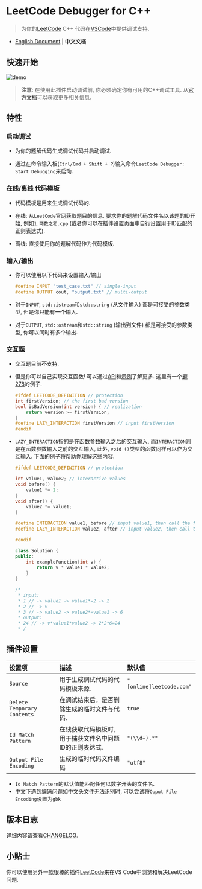 # LeetCode Debugger for C++

> 为你的[LeetCode](https://leetcode.com/) C++ 代码在[VSCode](https://code.visualstudio.com/)中提供调试支持.

- [English Document](https://github.com/xavier-cai/vscode-leetcode-cpp-debug/blob/master/README.md) | **中文文档**

## 快速开始

![demo](https://raw.githubusercontent.com/xavier-cai/vscode-leetcode-cpp-debug/master/docs/imgs/demo.gif)

> **注意**: 在使用此插件启动调试前, 你必须确定你有可用的C++调试工具. 从[官方文档](https://code.visualstudio.com/docs/cpp/config-mingw#cpp-atricles)可以获取更多相关信息.

## 特性

### 启动调试

- 为你的题解代码生成调试代码并启动调试.

- 通过在命令输入板(`Ctrl/Cmd + Shift + P`)输入命令`LeetCode Debugger: Start Debugging`来启动.

### 在线/离线 代码模板

- 代码模板是用来生成调试代码的.

- 在线: 从`LeetCode`官网获取题目的信息. 要求你的题解代码文件名以该题的ID开始, 例如`1.两数之和.cpp` (或者你可以在插件设置页面中自行设置用于ID匹配的正则表达式).

- 离线: 直接使用你的题解代码作为代码模板.

### 输入/输出

- 你可以使用以下代码来设置输入/输出

    ```cpp
    #define INPUT "test_case.txt" // single-input
    #define OUTPUT cout, "output.txt" // multi-output
    ```

- 对于`INPUT`, `std::istream`和`std::string` (从文件输入) 都是可接受的参数类型, 但是你只能有**一个**输入.

- 对于`OUTPUT`, `std::ostream`和`std::string` (输出到文件) 都是可接受的参数类型, 你可以同时有多个输出.

### 交互题

- 交互题目前**不**支持.

- 但是你可以自己实现交互函数! 可以通过[API](https://github.com/xavier-cai/vscode-leetcode-cpp-debug/blob/master/docs/api_zh-CN.md)和[示例](https://github.com/xavier-cai/vscode-leetcode-cpp-debug/blob/master/docs/examples_zh-CN.md)了解更多. 这里有一个[题278](https://leetcode-cn.com/problems/first-bad-version/)的例子.

    ```cpp
    #ifdef LEETCODE_DEFINITION // protection
    int firstVersion; // the first bad version
    bool isBadVersion(int version) { // realization
        return version >= firstVersion;
    }
    #define LAZY_INTERACTION firstVersion // input firstVersion
    #endif
    ```

- `LAZY_INTERACTION`指的是在函数参数输入之后的交互输入, 而`INTERACTION`则是在函数参数输入之前的交互输入, 此外, `void ()`类型的函数同样可以作为交互输入. 下面的例子将帮助你理解这些内容.

    ```cpp
    #ifdef LEETCODE_DEFINITION // protection

    int value1, value2; // interactive values
    void before() {
        value1 *= 2;
    }
    void after() {
        value2 *= value1;
    }

    #define INTERACTION value1, before // input value1, then call the function 'before()'
    #define LAZY_INTERACTION value2, after // input value2, then call the function 'after()'
    
    #endif

    class Solution {
    public:
        int exampleFunction(int v) {
            return v * value1 * value2;
        }
    }

    /*
     * input:
     * 1 // -> value1 -> value1*=2 -> 2
     * 2 // -> v
     * 3 // -> value2 -> value2*=value1 -> 6
     * output:
     * 24 // -> v*value1*value2 -> 2*2*6=24
     * /
    ```

## 插件设置

设置项|描述|默认值
:---|:---|:---
`Source`|用于生成调试代码的代码模板来源.|`"[online]leetcode.com"`
`Delete Temporary Contents`|在调试结束后，是否删除生成的临时文件与代码.|`true`
`Id Match Pattern`|在线获取代码模板时, 用于捕获文件名中问题ID的正则表达式.|`"(\\d+).*"`
`Output File Encoding`|生成的临时代码文件编码|`"utf8"`

- `Id Match Pattern`的默认值能匹配任何以数字开头的文件名.
- 中文下遇到编码问题如中文头文件无法识别时, 可以尝试将`Ouput File Encoding`设置为`gbk`

## 版本日志

详细内容请查看[CHANGELOG](https://github.com/xavier-cai/vscode-leetcode-cpp-debug/blob/master/CHANGELOG.md).

## 小贴士

你可以使用另外一款很棒的插件[LeetCode](https://marketplace.visualstudio.com/items?itemName=shengchen.vscode-leetcode)来在VS Code中浏览和解决LeetCode问题.
